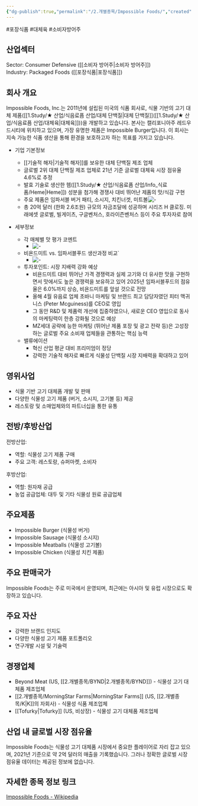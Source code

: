 ```yaml
---
{"dg-publish":true,"permalink":"/2.개별종목/Impossible Foods/","created":"2023-07-15T11:50:41.997+09:00","updated":"2025-06-03T20:05:59.529+09:00"}
---
```


 #포장식품 #대체육 #소비자방어주

## 산업섹터

Sector: Consumer Defensive ([[소비자 방어주\|소비자 방어주]])  
Industry: Packaged Foods ([[포장식품\|포장식품]])

## 회사 개요

Impossible Foods, Inc.는 2011년에 설립된 미국의 식품 회사로, 식물 기반의 고기 대체 제품([[1.Study/★ 산업/식음료픔 산업/대체 단백질\|대체 단백질]]([[1.Study/★ 산업/식음료픔 산업/대체육\|대체육]]))을 개발하고 있습니다. 본사는 캘리포니아주 레드우드시티에 위치하고 있으며, 가장 유명한 제품은 Impossible Burger입니다. 이 회사는 지속 가능한 식품 생산을 통해 환경을 보호하고자 하는 목표를 가지고 있습니다.


- 기업 기본정보
	- [[기술적 해자\|기술적 해자]]를 보유한 대체 단백질 제조 업체
	- 글로벌 2위 대체 단백질 제조 업체로 21년 기준 글로벌 대체육 시장 점유율 4.6%로 추정
	- 발효 기술로 생산한 헴([[1.Study/★ 산업/식음료픔 산업/Info_식료품/Heme\|Heme]]) 성분을 첨가해 경쟁사 대비 뛰어난 제품의 맛/식감 구현
	- 주요 제품은 임파서블 버거 패티, 소시지, 치킨너겟, 미트볼![-](https://i.imgur.com/bEwYfyd.png)
	- 총 20억 달러 (한화 2.6조원) 규모의 자금조달에 성공하며 시리즈 H 클로징. 미래에셋 글로벌, 빌게이츠, 구글벤처스, 호라이즌벤처스 등이 주요 투자자로 참여



- 세부정보
	- 각 매체별 맛 평가 코멘트
		- ![-](https://i.imgur.com/ahXWURm.png)
	- 비욘드미트 vs. 임파서블푸드 생산과정 비교`
		- ![-](https://i.imgur.com/6xELiyS.png)
	- 투자포인트:  시장 지배력 강화 예상
		- 비욘드미트 대비 뛰어난 가격 경쟁력과 실제 고기와 더 유사한 맛을 구현하면서 맛에서도 높은 경쟁력을 보유하고 있어 2025년 임파서블푸드의 점유율은 6.0%까지 상승, 비욘드미트를 앞설 것으로 전망
		- 올해 4월 유음료 업체 초바니 마케팅 및 브랜드 최고 담당자였던 피터 맥귀니스 (Peter Mcguiness)를 CEO로 영입
		- 그 동안 R&D 및 제품력 개선에 집중하였으나, 새로운 CEO 영입으로 동사의 마케팅력이 한층 강화될 것으로 예상
		- MZ세대 공략에 능한 마케팅 (뛰어난 제품 포장 및 광고 전략 등)은 고성장하는 글로벌 주요 소비재 업체들을 관통하는 핵심 능력 
	- 밸류에이션 
		- 혁신 산업 평균 대비 프리미엄이 정당
		- 강력한 기술적 해자로 빠르게 식물성 단백질 시장 지배력을 확대하고 있어 

## 영위사업

- 식물 기반 고기 대체품 개발 및 판매
- 다양한 식물성 고기 제품 (버거, 소시지, 고기볼 등) 제공
- 레스토랑 및 소매업체와의 파트너십을 통한 유통

## 전방/후방산업

전방산업:

- 역할: 식물성 고기 제품 구매
- 주요 고객: 레스토랑, 슈퍼마켓, 소비자

후방산업:

- 역할: 원자재 공급
- 농업 공급업체: 대두 및 기타 식물성 원료 공급업체

## 주요제품

- Impossible Burger (식물성 버거)
- Impossible Sausage (식물성 소시지)
- Impossible Meatballs (식물성 고기볼)
- Impossible Chicken (식물성 치킨 제품)

## 주요 판매국가

Impossible Foods는 주로 미국에서 운영되며, 최근에는 아시아 및 유럽 시장으로도 확장하고 있습니다.

## 주요 자산

- 강력한 브랜드 인지도
- 다양한 식물성 고기 제품 포트폴리오
- 연구개발 시설 및 기술력

## 경쟁업체

- Beyond Meat (US, [[2.개별종목/BYND\|2.개별종목/BYND]]) - 식물성 고기 대체품 제조업체
- [[2.개별종목/MorningStar Farms\|MorningStar Farms]] (US, [[2.개별종목/K\|K]]의 자회사) - 식물성 식품 제조업체
- [[Tofurky\|Tofurky]] (US, 비상장) - 식물성 고기 대체품 제조업체

## 산업 내 글로벌 시장 점유율

Impossible Foods는 식물성 고기 대체품 시장에서 중요한 플레이어로 자리 잡고 있으며, 2021년 기준으로 약 2억 달러의 매출을 기록했습니다. 그러나 정확한 글로벌 시장 점유율 데이터는 제공된 정보에 없습니다.

## 자세한 종목 정보 링크

[Impossible Foods - Wikipedia](https://en.wikipedia.org/wiki/Impossible_Foods)